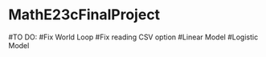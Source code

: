 # MathE23cFinalProject
#TO DO:
#Fix World Loop
#Fix reading CSV option
#Linear Model
#Logistic Model